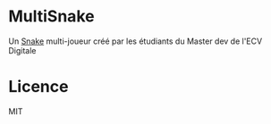 # MultiSnake

Un [Snake](https://en.wikipedia.org/wiki/Snake_(video_game)) multi-joueur créé par les étudiants du Master dev de l'ECV Digitale

# Licence

MIT
